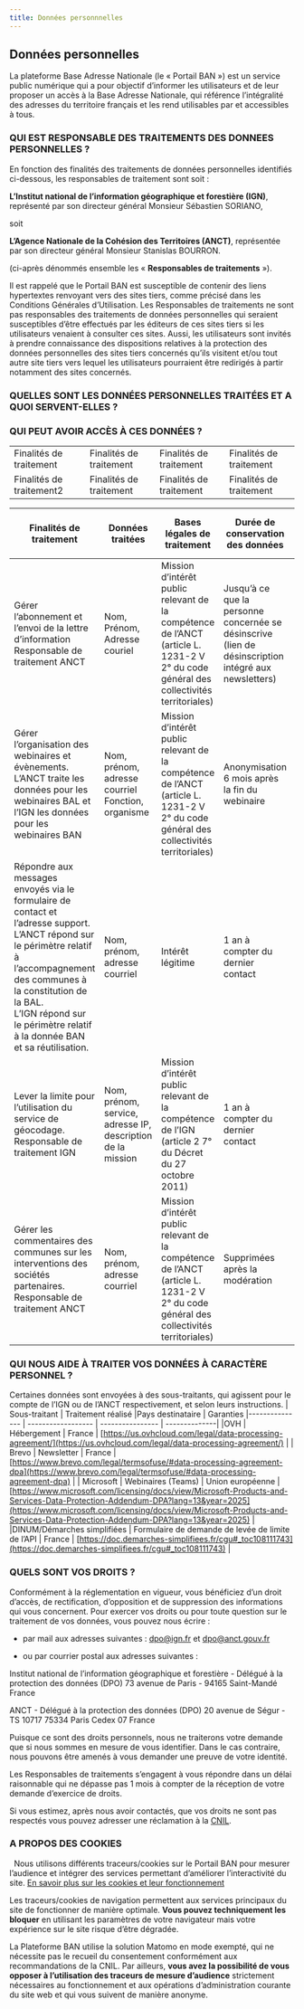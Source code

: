 ```yaml
---
title: Données personnnelles
---
```


## Données personnelles

La plateforme Base Adresse Nationale (le « Portail BAN ») est un service public numérique qui a pour objectif d’informer les utilisateurs et de leur proposer un accès à la Base Adresse Nationale, qui référence l’intégralité des adresses du territoire français et les rend utilisables par et accessibles à tous.


### QUI EST RESPONSABLE DES TRAITEMENTS DES DONNEES PERSONNELLES ?

En fonction des finalités des traitements de données personnelles identifiés ci-dessous, les responsables de traitement sont soit :

**L’Institut national de l’information géographique et forestière (IGN)**, représenté par son directeur général Monsieur Sébastien SORIANO,

soit

**L’Agence Nationale de la Cohésion des Territoires (ANCT)**, représentée par son directeur général Monsieur Stanislas BOURRON.

(ci-après dénommés ensemble les « **Responsables de traitements** »).

Il est rappelé que le Portail BAN est susceptible de contenir des liens hypertextes renvoyant vers des sites tiers, comme précisé dans les Conditions Générales d’Utilisation. Les Responsables de traitements ne sont pas responsables des traitements de données personnelles qui seraient susceptibles d’être effectués par les éditeurs de ces sites tiers si les utilisateurs venaient à consulter ces sites. Aussi, les utilisateurs sont invités à prendre connaissance des dispositions relatives à la protection des données personnelles des sites tiers concernés qu’ils visitent et/ou tout autre site tiers vers lequel les utilisateurs pourraient être redirigés à partir notamment des sites concernés.


### QUELLES SONT LES DONNÉES PERSONNELLES TRAITÉES ET A QUOI SERVENT-ELLES ? 
### QUI PEUT AVOIR ACCÈS À CES DONNÉES ?
<table>
<tr>
<td >Finalités de traitement</td>
<td >Finalités de traitement</td>
<td >Finalités de traitement</td>
<td >Finalités de traitement</td>
</tr>
<tr>
<td >Finalités de traitement2</td>
<td >Finalités de traitement</td>
<td >Finalités de traitement</td>
<td >Finalités de traitement</td>
</tr>
</table>


| Finalités de traitement | Données traitées          | Bases légales de traitement | Durée de conservation des données | Transfert de données hors Union Européenne| Destination des données |
| ----------------------- | ------------------------- |--------------------------- | --------------------------------- |------------------------------- | -----------------------|
| Gérer l’abonnement et l’envoi de la lettre d’information  Responsable de traitement ANCT | Nom,<br/>Prénom,<br/>Adresse couriel        | Mission d’intérêt public relevant de la compétence de l’ANCT (article L. 1231-2 V 2° du code général des collectivités territoriales) | Jusqu’à ce que la personne concernée se désinscrive (lien de désinscription intégré aux newsletters) | NON | Les agents ANCT habilités |
|Gérer l’organisation des webinaires et évènements. <br/>L’ANCT traite les données pour les webinaires BAL et l’IGN les données pour les webinaires BAN | Nom,<br/> prénom, <br/>adresse courriel<br/> Fonction, organisme | Mission d’intérêt public relevant de la compétence de l’ANCT (article L. 1231-2 V 2° du code général des collectivités territoriales) | Anonymisation 6 mois après la fin du webinaire | NON | Les agents ANCT et IGN habilités |
| Répondre aux messages envoyés via le formulaire de contact et l’adresse support. <br/> L’ANCT répond sur le périmètre relatif à l’accompagnement des communes à la constitution de la BAL. <br/>L’IGN répond sur le périmètre relatif à la donnée BAN et sa réutilisation. | Nom,<br/>prénom,<br/> adresse courriel | Intérêt légitime | 1 an à compter du dernier contact | NON | Les agents ANCT et IGN habilités |
| Lever la limite pour l’utilisation du service de géocodage. <br/>Responsable de traitement IGN | Nom,<br/>prénom,<br/>service,<br/>adresse IP,<br/>description de la mission | Mission d’intérêt public relevant de la compétence de l’IGN (article 2 7° du Décret du 27 octobre 2011) | 1 an à compter du dernier contact | NON | Les agents IGN habilités |
| Gérer les commentaires des communes sur les interventions des sociétés partenaires. <br/>Responsable de traitement ANCT | Nom,<br/>prénom,<br/>adresse courriel | Mission d’intérêt public relevant de la compétence de l’ANCT (article L. 1231-2 V 2° du code général des collectivités territoriales) | Supprimées après la modération | NON | Les agents ANCT habilités |


### QUI NOUS AIDE À TRAITER VOS DONNÉES À CARACTÈRE PERSONNEL ?

Certaines données sont envoyées à des sous-traitants, qui agissent pour le compte de l’IGN ou de l’ANCT respectivement, et selon leurs instructions.
| Sous-traitant | Traitement réalisé |Pays destinataire | Garanties
|--------------- | ------------------ | ---------------- | --------------|
|OVH | Hébergement | France | [https://us.ovhcloud.com/legal/data-processing-agreement/](https://us.ovhcloud.com/legal/data-processing-agreement/) |
| Brevo | Newsletter | France | [https://www.brevo.com/legal/termsofuse/#data-processing-agreement-dpa](https://www.brevo.com/legal/termsofuse/#data-processing-agreement-dpa) |
| Microsoft | Webinaires (Teams) | Union européenne | [https://www.microsoft.com/licensing/docs/view/Microsoft-Products-and-Services-Data-Protection-Addendum-DPA?lang=13&year=2025](https://www.microsoft.com/licensing/docs/view/Microsoft-Products-and-Services-Data-Protection-Addendum-DPA?lang=13&year=2025)  |
|DINUM/Démarches simplifiées | Formulaire de demande de levée de limite de l’API | France | [https://doc.demarches-simplifiees.fr/cgu#_toc108111743](https://doc.demarches-simplifiees.fr/cgu#_toc108111743) | 



### QUELS SONT VOS DROITS ?

Conformément à la réglementation en vigueur, vous bénéficiez d’un droit d’accès, de rectification, d’opposition et de suppression des informations qui vous concernent.
Pour exercer vos droits ou pour toute question sur le traitement de vos données, vous pouvez nous écrire : 

- par mail aux adresses suivantes : dpo@ign.fr et dpo@anct.gouv.fr

- ou par courrier postal aux adresses suivantes :

Institut national de l’information géographique et forestière - Délégué à la protection des données (DPO)
73 avenue de Paris - 94165 Saint-Mandé
France

ANCT - Délégué à la protection des données (DPO)
20 avenue de Ségur - TS 10717 75334 Paris Cedex 07
France

Puisque ce sont des droits personnels, nous ne traiterons votre demande que si nous sommes en mesure de vous identifier. Dans le cas contraire, nous pouvons être amenés à vous demander une preuve de votre identité. 

Les Responsables de traitements s’engagent à vous répondre dans un délai raisonnable qui ne dépasse pas 1 mois à compter de la réception de votre demande d’exercice de droits. 

Si vous estimez, après nous avoir contactés, que vos droits ne sont pas respectés vous pouvez adresser une réclamation à la [CNIL](https://connexion.services.cnil.fr/login/).

### A PROPOS DES COOKIES
 
Nous utilisons différents traceurs/cookies sur le Portail BAN pour mesurer l’audience et intégrer des services permettant d’améliorer l’interactivité du site.
[En savoir plus sur les cookies et leur fonctionnement](https://www.cnil.fr/fr/cookies-et-autres-traceurs/comment-se-proteger/maitriser-votre-navigateur)

Les traceurs/cookies de navigation permettent aux services principaux du site de fonctionner de manière optimale. **Vous pouvez techniquement les bloquer** en utilisant les paramètres de votre navigateur mais votre expérience sur le site risque d’être dégradée.

La Plateforme BAN utilise la solution Matomo en mode exempté, qui ne nécessite pas le recueil du consentement conformément aux recommandations de la CNIL. Par ailleurs, **vous avez la possibilité de vous opposer à l’utilisation des traceurs de mesure d’audience** strictement nécessaires au fonctionnement et aux opérations d’administration courante du site web et qui vous suivent de manière anonyme.